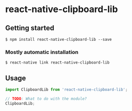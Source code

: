 # react-native-clipboard-lib

## Getting started

`$ npm install react-native-clipboard-lib --save`

### Mostly automatic installation

`$ react-native link react-native-clipboard-lib`

## Usage
```javascript
import ClipboardLib from 'react-native-clipboard-lib';

// TODO: What to do with the module?
ClipboardLib;
```
